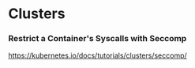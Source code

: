 # Clusters

### Restrict a Container's Syscalls with Seccomp

https://kubernetes.io/docs/tutorials/clusters/seccomp/
